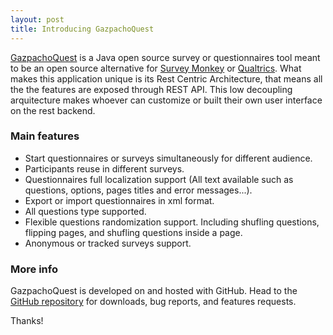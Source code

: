 ```yaml
---
layout: post
title: Introducing GazpachoQuest
---
```


[GazpachoQuest](https://github.com/antoniomaria/gazpachoquest) is a Java open source survey or questionnaires tool meant to be an open source alternative for [Survey Monkey](http://www.surveymonkey.com/) or [Qualtrics](http://qualtrics.com/). What makes this application unique is its Rest Centric Architecture, that means all the the features are exposed through REST API. This low decoupling arquitecture makes whoever can customize or built their own user interface on the rest backend.

### Main features

* Start questionnaires or surveys simultaneously for different audience.
* Participants reuse in different surveys.
* Questionnaires full localization support (All text available such as questions, options, pages titles and error messages...). 
* Export or import questionnaires in xml format.
* All questions type supported.
* Flexible questions randomization support. Including shufling questions, flipping pages, and shufling questions inside a page.
* Anonymous or tracked surveys support.

### More info

GazpachoQuest is developed on and hosted with GitHub. Head to the <a href="https://github.com/antoniomaria/gazpachoquest">GitHub repository</a> for downloads, bug reports, and features requests.

Thanks!
